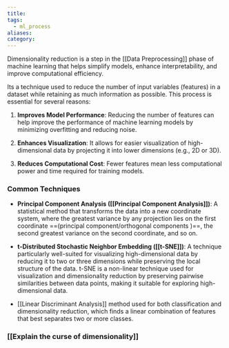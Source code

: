 ```yaml
---
title: 
tags:
  - ml_process
aliases: 
category:
---
```

Dimensionality reduction is a step in the [[Data Preprocessing]] phase of machine learning that helps simplify models, enhance interpretability, and improve computational efficiency.

Its a technique used to reduce the number of input variables (features) in a dataset while retaining as much information as possible. This process is essential for several reasons:

1. **Improves Model Performance**: Reducing the number of features can help improve the performance of machine learning models by minimizing overfitting and reducing noise.

2. **Enhances Visualization**: It allows for easier visualization of high-dimensional data by projecting it into lower dimensions (e.g., 2D or 3D).

3. **Reduces Computational Cost**: Fewer features mean less computational power and time required for training models.

### Common Techniques
- **Principal Component Analysis ([[Principal Component Analysis]])**: A statistical method that transforms the data into a new coordinate system, where the greatest variance by any projection lies on the first coordinate ==(principal component/orthogonal components )==, the second greatest variance on the second coordinate, and so on.

- **t-Distributed Stochastic Neighbor Embedding ([[t-SNE]])**: A technique particularly well-suited for visualizing high-dimensional data by reducing it to two or three dimensions while preserving the local structure of the data. t-SNE is a non-linear technique used for visualization and dimensionality reduction by preserving pairwise similarities between data points, making it suitable for exploring high-dimensional data.

- [[Linear Discriminant Analysis]] method used for both classification and dimensionality reduction, which finds a linear combination of features that best separates two or more classes.

### [[Explain the curse of dimensionality]]
